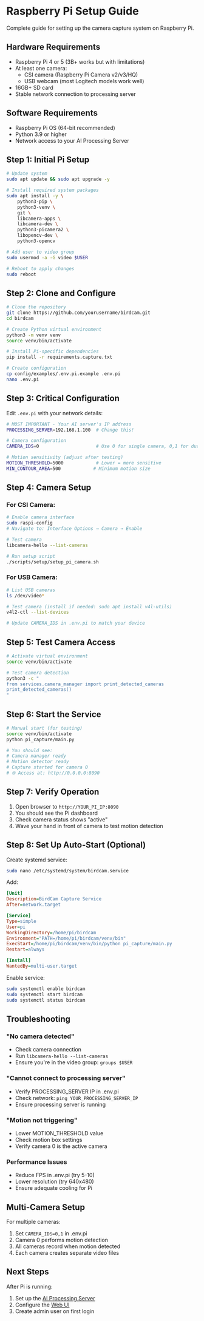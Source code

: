 # Raspberry Pi Setup Guide

Complete guide for setting up the camera capture system on Raspberry Pi.

## Hardware Requirements

- Raspberry Pi 4 or 5 (3B+ works but with limitations)
- At least one camera:
  - CSI camera (Raspberry Pi Camera v2/v3/HQ)
  - USB webcam (most Logitech models work well)
- 16GB+ SD card
- Stable network connection to processing server

## Software Requirements

- Raspberry Pi OS (64-bit recommended)
- Python 3.9 or higher
- Network access to your AI Processing Server

## Step 1: Initial Pi Setup

```bash
# Update system
sudo apt update && sudo apt upgrade -y

# Install required system packages
sudo apt install -y \
    python3-pip \
    python3-venv \
    git \
    libcamera-apps \
    libcamera-dev \
    python3-picamera2 \
    libopencv-dev \
    python3-opencv

# Add user to video group
sudo usermod -a -G video $USER

# Reboot to apply changes
sudo reboot
```

## Step 2: Clone and Configure

```bash
# Clone the repository
git clone https://github.com/yourusername/birdcam.git
cd birdcam

# Create Python virtual environment
python3 -m venv venv
source venv/bin/activate

# Install Pi-specific dependencies
pip install -r requirements.capture.txt

# Create configuration
cp config/examples/.env.pi.example .env.pi
nano .env.pi
```

## Step 3: Critical Configuration

Edit `.env.pi` with your network details:

```bash
# MOST IMPORTANT - Your AI server's IP address
PROCESSING_SERVER=192.168.1.100  # Change this!

# Camera configuration
CAMERA_IDS=0                     # Use 0 for single camera, 0,1 for dual

# Motion sensitivity (adjust after testing)
MOTION_THRESHOLD=5000            # Lower = more sensitive
MIN_CONTOUR_AREA=500            # Minimum motion size
```

## Step 4: Camera Setup

### For CSI Camera:
```bash
# Enable camera interface
sudo raspi-config
# Navigate to: Interface Options → Camera → Enable

# Test camera
libcamera-hello --list-cameras

# Run setup script
./scripts/setup/setup_pi_camera.sh
```

### For USB Camera:
```bash
# List USB cameras
ls /dev/video*

# Test camera (install if needed: sudo apt install v4l-utils)
v4l2-ctl --list-devices

# Update CAMERA_IDS in .env.pi to match your device
```

## Step 5: Test Camera Access

```bash
# Activate virtual environment
source venv/bin/activate

# Test camera detection
python3 -c "
from services.camera_manager import print_detected_cameras
print_detected_cameras()
"
```

## Step 6: Start the Service

```bash
# Manual start (for testing)
source venv/bin/activate
python pi_capture/main.py

# You should see:
# Camera manager ready
# Motion detector ready
# Capture started for camera 0
# 🌐 Access at: http://0.0.0.0:8090
```

## Step 7: Verify Operation

1. Open browser to `http://YOUR_PI_IP:8090`
2. You should see the Pi dashboard
3. Check camera status shows "active"
4. Wave your hand in front of camera to test motion detection

## Step 8: Set Up Auto-Start (Optional)

Create systemd service:
```bash
sudo nano /etc/systemd/system/birdcam.service
```

Add:
```ini
[Unit]
Description=BirdCam Capture Service
After=network.target

[Service]
Type=simple
User=pi
WorkingDirectory=/home/pi/birdcam
Environment="PATH=/home/pi/birdcam/venv/bin"
ExecStart=/home/pi/birdcam/venv/bin/python pi_capture/main.py
Restart=always

[Install]
WantedBy=multi-user.target
```

Enable service:
```bash
sudo systemctl enable birdcam
sudo systemctl start birdcam
sudo systemctl status birdcam
```

## Troubleshooting

### "No camera detected"
- Check camera connection
- Run `libcamera-hello --list-cameras`
- Ensure you're in the video group: `groups $USER`

### "Cannot connect to processing server"
- Verify PROCESSING_SERVER IP in .env.pi
- Check network: `ping YOUR_PROCESSING_SERVER_IP`
- Ensure processing server is running

### "Motion not triggering"
- Lower MOTION_THRESHOLD value
- Check motion box settings
- Verify camera 0 is the active camera

### Performance Issues
- Reduce FPS in .env.pi (try 5-10)
- Lower resolution (try 640x480)
- Ensure adequate cooling for Pi

## Multi-Camera Setup

For multiple cameras:

1. Set `CAMERA_IDS=0,1` in .env.pi
2. Camera 0 performs motion detection
3. All cameras record when motion detected
4. Each camera creates separate video files

## Next Steps

After Pi is running:
1. Set up the [AI Processing Server](PROCESSOR_SETUP.md)
2. Configure the [Web UI](../web-ui/README.md)
3. Create admin user on first login
